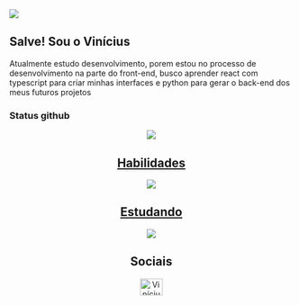 <img src="https://bg-so-1.zippyimage.com/2023/12/23/bd20f588d5b954d34784519a3a33d84f.png">
<h2>Salve! Sou o Vinícius</h2>
<p>
  Atualmente estudo desenvolvimento, porem estou no processo de desenvolvimento na parte do front-end, busco aprender react com typescript para criar minhas interfaces e python para gerar o back-end dos meus futuros projetos
</p>

### Status github
<div align="center">
  <img src="https://github-readme-stats.vercel.app/api?username=ViniciusGGabriel&theme=dark&hide_border=false&include_all_commits=false&count_private=false"/>
  <a href="https://skillicons.dev">
    <h2>Habilidades</h2>
    <img src="https://skillicons.dev/icons?i=html,css,js,ts,sass,tailwind,bootstrap,git,github&theme=dark&perline=9" />
    <h2>Estudando</h2>
    <img src="https://skillicons.dev/icons?i=rust,next,astro,react,nodejs,nest,mysql&theme=dark&perline=9" />
  </a>
</div>

 
<div align="center">
  <h2>Sociais</h2>
  <a href="https://www.linkedin.com/in/vin%C3%ADcius-gabriel-pereira-leit%C3%A3o/" target="blank"><img align="center" src="https://raw.githubusercontent.com/rahuldkjain/github-profile-readme-generator/master/src/images/icons/Social/linked-in-alt.svg" alt="Vinícius" height="30" width="40" /></a>
</div>

